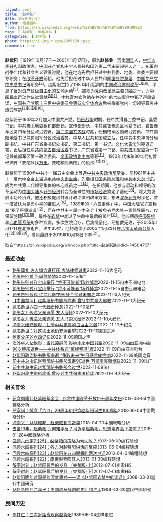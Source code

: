 ```yaml
---
layout: post
title: "赵紫阳"
date: 1989-06-04
author: 维基百科
from: https://zh.wikipedia.org/wiki/%E8%B5%B5%E7%B4%AB%E9%98%B3
tags: [ 赵紫阳, 维基百科 ]
categories: [ 赵紫阳 ]
photo: https://i.imgur.com/X8M913R.jpeg
comments: true
---
```

<div class="mw-parser-output">
<p><b>赵紫阳</b>（1919年10月17日－2005年1月17日），原名<b>赵修业</b>，河南<a href="/wiki/%E6%BB%91%E5%8E%BF" title="滑县">滑县</a>人，<a href="/wiki/%E4%B8%AD%E5%8D%8E%E4%BA%BA%E6%B0%91%E5%85%B1%E5%92%8C%E5%9B%BD" title="中华人民共和国">中华人民共和国</a>政治家，<a href="/wiki/%E4%B8%AD%E5%9B%BD%E5%85%B1%E4%BA%A7%E5%85%9A" title="中国共产党">中国共产党</a>和中华人民共和国的第二代主要领导人之一。在革命战争年代和社会主义建设时期，他在地方先后担任过中共县委、地委、省委主要领导职务；在<a href="/wiki/%E6%94%B9%E9%9D%A9%E5%BC%80%E6%94%BE" title="改革开放">改革开放</a>前期，他先后担任过中华人民共和国<a href="/wiki/%E4%B8%AD%E5%9B%BD%E5%9B%BD%E5%8A%A1%E9%99%A2%E6%80%BB%E7%90%86" class="mw-redirect" title="中国国务院总理">国务院总理</a>、<a href="/wiki/%E4%B8%AD%E5%9B%BD%E5%85%B1%E4%BA%A7%E5%85%9A%E4%B8%AD%E5%A4%AE%E6%80%BB%E4%B9%A6%E8%AE%B0" class="mw-redirect" title="中国共产党中央总书记">中国共产党中央总书记</a>等职务<sup id="cite_ref-:1_3-0" class="reference"><a href="#cite_note-:1-3">[2]</a></sup>。赵紫阳主持了1980年代后期的<a href="/wiki/%E4%B8%AD%E5%8D%8E%E4%BA%BA%E6%B0%91%E5%85%B1%E5%92%8C%E5%9B%BD%E5%8E%86%E5%8F%B2#政治体制改革" title="中华人民共和国历史">中国政治体制改革</a><sup id="cite_ref-4" class="reference"><a href="#cite_note-4">[3]</a></sup><sup id="cite_ref-:0_5-0" class="reference"><a href="#cite_note-:0-5">[4]</a></sup>、平息了<a href="/wiki/%E5%8F%8D%E5%AF%B9%E8%B5%84%E4%BA%A7%E9%98%B6%E7%BA%A7%E8%87%AA%E7%94%B1%E5%8C%96" title="反对资产阶级自由化">反对资产阶级自由化</a>的左倾运动<sup id="cite_ref-6" class="reference"><a href="#cite_note-6">[5]</a></sup>，被视为党内改革派主要领袖之一，为<a href="/wiki/%E4%B8%AD%E5%8D%8E%E4%BA%BA%E6%B0%91%E5%85%B1%E5%92%8C%E5%9B%BD%E6%B0%91%E4%B8%BB%E8%BF%90%E5%8A%A8" title="中华人民共和国民主运动">中国民主运动</a>作出过贡献<sup id="cite_ref-7" class="reference"><a href="#cite_note-7">[6]</a></sup><sup id="cite_ref-8" class="reference"><a href="#cite_note-8">[7]</a></sup>。中共官方宣称他在1989年的<a href="/wiki/%E5%85%AD%E5%9B%9B%E4%BA%8B%E4%BB%B6" title="六四事件">六四事件</a>中犯了严重错误，<a href="/wiki/%E4%B8%AD%E5%9B%BD%E5%85%B1%E4%BA%A7%E5%85%9A%E7%AC%AC%E5%8D%81%E4%B8%89%E5%B1%8A%E4%B8%AD%E5%A4%AE%E5%A7%94%E5%91%98%E4%BC%9A%E7%AC%AC%E5%9B%9B%E6%AC%A1%E5%85%A8%E4%BD%93%E4%BC%9A%E8%AE%AE" title="中国共产党第十三届中央委员会第四次全体会议">中国共产党第十三届中央委员会第四次全体会议</a>后被撤销党内一切领导职务并遭受软禁<sup id="cite_ref-:1_3-1" class="reference"><a href="#cite_note-:1-3">[2]</a></sup><sup id="cite_ref-9" class="reference"><a href="#cite_note-9">[8]</a></sup><sup id="cite_ref-:2_10-0" class="reference"><a href="#cite_note-:2-10">[9]</a></sup><sup id="cite_ref-:4_11-0" class="reference"><a href="#cite_note-:4-11">[10]</a></sup>。
</p><p>赵紫阳于1938年2月加入中国共产党。<a href="/wiki/%E6%8A%97%E6%97%A5%E6%88%98%E4%BA%89" class="mw-redirect" title="抗日战争">抗日战争</a>时期，任中共滑县工委书记、县委书记，中共豫北地委组织部部长，宣传部部长，中共冀鲁豫边区地委书记，冀鲁豫军区第四军分区政治委员。<a href="/wiki/%E7%AC%AC%E4%BA%8C%E6%AC%A1%E5%9B%BD%E5%85%B1%E5%86%85%E6%88%98" title="第二次国共内战">第二次国共内战</a>时期，任桐柏军区副政治委员、中共南阳地委书记兼南阳军分区政治委员。中华人民共和国成立后，任中共中央华南分局副书记，中共广东省委书记处书记、第二书记、第一书记。<a href="/wiki/%E6%96%87%E5%8C%96%E5%A4%A7%E9%9D%A9%E5%91%BD" title="文化大革命">文化大革命</a>时期遭迫害，此后担任<a href="/wiki/%E4%B8%AD%E5%9B%BD%E5%85%B1%E4%BA%A7%E5%85%9A%E5%86%85%E8%92%99%E5%8F%A4%E8%87%AA%E6%B2%BB%E5%8C%BA%E5%A7%94%E5%91%98%E4%BC%9A" title="中国共产党内蒙古自治区委员会">中共内蒙古自治区委</a>书记、广东省委第一书记、<a href="/wiki/%E4%B8%AD%E5%85%B1%E5%9B%9B%E5%B7%9D%E7%9C%81%E5%A7%94" class="mw-redirect" title="中共四川省委">中共四川省委</a>第一书记兼成都军区第一政治委员、<a href="/wiki/%E5%85%A8%E5%9B%BD%E6%94%BF%E5%8D%8F%E5%89%AF%E4%B8%BB%E5%B8%AD" class="mw-redirect" title="全国政协副主席">全国政协副主席</a>等职<sup id="cite_ref-bkqs_12-0" class="reference"><a href="#cite_note-bkqs-12">[11]</a></sup>，1970年代末和80年代初曾经流传「要吃米找<a href="/wiki/%E4%B8%87%E9%87%8C" title="万里">万里</a>，要吃粮找紫阳」的说法<sup id="cite_ref-13" class="reference"><a href="#cite_note-13">[12]</a></sup><sup id="cite_ref-14" class="reference"><a href="#cite_note-14">[13]</a></sup>。
</p><p>赵紫阳于1980年中共十一届五中全会上当选<a href="/wiki/%E4%B8%AD%E5%85%B1%E4%B8%AD%E5%A4%AE%E6%94%BF%E6%B2%BB%E5%B1%80%E5%B8%B8%E5%A7%94" class="mw-redirect" title="中共中央政治局常委">中共中央政治局常委</a>，在1981年中共十一届六中全会上当选<a href="/wiki/%E4%B8%AD%E5%85%B1%E4%B8%AD%E5%A4%AE%E5%89%AF%E4%B8%BB%E5%B8%AD" class="mw-redirect" title="中共中央副主席">中共中央副主席</a>。先后担任<a href="/wiki/%E4%B8%AD%E5%8D%8E%E4%BA%BA%E6%B0%91%E5%85%B1%E5%92%8C%E5%9B%BD%E5%9B%BD%E5%8A%A1%E9%99%A2%E6%80%BB%E7%90%86" title="中华人民共和国国务院总理">国务院总理</a>和<a href="/wiki/%E4%B8%AD%E5%9B%BD%E5%85%B1%E4%BA%A7%E5%85%9A%E4%B8%AD%E5%A4%AE%E5%A7%94%E5%91%98%E4%BC%9A%E6%80%BB%E4%B9%A6%E8%AE%B0" title="中国共产党中央委员会总书记">中共中央总书记</a>，成为中共第二代领导集体的核心成员之一<sup id="cite_ref-15" class="reference"><a href="#cite_note-15">[14]</a></sup>。在任期间，他参与启动和领导的改革运动为<a href="/wiki/%E4%B8%AD%E5%9B%BD%E5%A4%A7%E9%99%86" title="中国大陆">中国大陆</a>从<a href="/wiki/%E8%AE%A1%E5%88%92%E7%BB%8F%E6%B5%8E" class="mw-redirect" title="计划经济">计划经济</a>转变为全球性的<a href="/wiki/%E5%B8%82%E5%9C%BA%E7%BB%8F%E6%B5%8E" title="市场经济">市场经济</a>奠定了基础<sup id="cite_ref-16" class="reference"><a href="#cite_note-16">[15]</a></sup>。除大力发展市场经济外，他还积极提出并设计政治体制改革方案，推进<a href="/wiki/%E6%94%B9%E9%9D%A9%E5%BC%80%E6%94%BE" title="改革开放">改革开放</a>的深化，曾一度被认为是<a href="/wiki/%E9%82%93%E5%B0%8F%E5%B9%B3" title="邓小平">邓小平</a>的接班人<sup id="cite_ref-17" class="reference"><a href="#cite_note-17">[16]</a></sup>。1989年的「<a href="/wiki/%E5%85%AD%E5%9B%9B%E4%BA%8B%E4%BB%B6" title="六四事件">六四事件</a>」中，中国大陆官方宣称其“犯了严重错误”<sup id="cite_ref-:1_3-2" class="reference"><a href="#cite_note-:1-3">[2]</a></sup>，而在<a href="/wiki/%E4%B8%AD%E5%85%B1%E5%8D%81%E4%B8%89%E5%B1%8A%E5%9B%9B%E4%B8%AD%E5%85%A8%E4%BC%9A" class="mw-redirect" title="中共十三届四中全会">中共十三届四中全会</a>上被免去党内外一切领导职务，仅保留党籍<sup id="cite_ref-18" class="reference"><a href="#cite_note-18">[17]</a></sup><sup id="cite_ref-19" class="reference"><a href="#cite_note-19">[18]</a></sup>，最终在<a href="/wiki/%E8%BD%AF%E7%A6%81" class="mw-redirect" title="软禁">软禁</a>中度过了生命中最后的16年<sup id="cite_ref-:4_11-1" class="reference"><a href="#cite_note-:4-11">[10]</a></sup>。他长期患<a href="/wiki/%E5%91%BC%E5%90%B8%E7%B3%BB%E7%BB%9F" class="mw-redirect" title="呼吸系统">呼吸系统</a>和<a href="/wiki/%E5%BF%83%E8%A1%80%E7%AE%A1%E7%B3%BB%E7%BB%9F" class="mw-redirect" title="心血管系统">心血管系统</a>的多种疾病，多次住院治疗，后病情恶化，经抢救无效，于2005年1月17日在北京逝世，终年85岁，他的遗体于2005年1月29日在<a href="/wiki/%E5%85%AB%E5%AE%9D%E5%B1%B1%E9%9D%A9%E5%91%BD%E5%85%AC%E5%A2%93" class="mw-redirect" title="八宝山革命公墓">八宝山革命公墓</a>火化<sup id="cite_ref-:1_3-3" class="reference"><a href="#cite_note-:1-3">[2]</a></sup><sup id="cite_ref-20" class="reference"><a href="#cite_note-20">[19]</a></sup><sup id="cite_ref-21" class="reference"><a href="#cite_note-21">[20]</a></sup>。骨灰最终于2019年10月18日下葬<sup id="cite_ref-22" class="reference"><a href="#cite_note-22">[21]</a></sup>。
</p>
</div><noscript><img src="//zh.wikipedia.org/wiki/Special:CentralAutoLogin/start?type=1x1" alt="" title="" width="1" height="1" style="border: none; position: absolute;"></noscript>
<div class="printfooter" data-nosnippet="">取自“<a dir="ltr" href="https://zh.wikipedia.org/w/index.php?title=赵紫阳&amp;oldid=74584737">https://zh.wikipedia.org/w/index.php?title=赵紫阳&amp;oldid=74584737</a>”</div><div id="recent-news"><h3>最近动态</h3><ul><li><a href="https://nodebe4.github.io/waimei/2022-11-16/%E9%B2%8D%E5%BD%A4%E8%91%AC%E7%A4%BC-%E5%8F%8B%E4%BA%BA%E6%82%BC%E5%BF%B5%E9%81%AD%E6%89%93%E5%8E%8B-%E5%A4%A7%E9%99%86%E5%BE%8B%E5%B8%88%E8%B0%B4%E8%B4%A3" title="鲍彤葬礼 友人悼念遭打压 大陆律师谴责—— 【大纪元2022年11月16日讯】（大纪元记者夏松、骆亚采访报导）前中共总书记赵紫阳的政治秘书鲍彤的告别仪式15日11时在八宝山举行。当局封锁消息，严...">鲍彤葬礼 友人悼念遭打压 大陆律师谴责</a><time>2022-11-16</time><a class="tag">大纪元</a></li>
<li><a href="https://nodebe4.github.io/waimei/2022-11-15/%E9%B2%8D%E5%BD%A4%E5%91%8A%E5%88%AB%E5%BC%8F-%E5%BD%93%E5%B1%80%E9%A2%A4%E5%85%A2%E5%85%A2" title="鲍彤告别式 当局颤兢兢—— 15/11/2022 - 23:24 鲍彤的名字与中共前总书记赵紫阳、与“六四”事件难解难分。11月15日北京时间11时，鲍彤告别式在北京八宝山公墓举行，许多人被禁止...">鲍彤告别式 当局颤兢兢</a><time>2022-11-15</time><a class="tag">法广</a></li>
<li><a href="https://nodebe4.github.io/waimei/2022-11-15/%E9%B2%8D%E5%BD%A4%E5%91%8A%E5%88%AB%E5%BC%8F%E5%85%AB%E5%AE%9D%E5%B1%B1%E4%B8%BE%E8%A1%8C-%E7%BB%9D%E4%B8%8D%E5%8F%AF%E8%83%BD%E8%80%85-%E5%9C%BA%E5%A4%96%E6%82%BC%E5%BF%B5" title="鲍彤告别式八宝山举行 “绝不可能者”场外悼念—— 前中共总书记赵紫阳的秘书鲍彤上周去世，本周二（11月15日）在北京市八宝山革命公墓举行告别式。中国政府依然百般阻挠许多想要参加仪式的民主派人士，...">鲍彤告别式八宝山举行 “绝不可能者”场外悼念</a><time>2022-11-15</time><a class="tag">自由亚洲电台</a></li>
<li><a href="https://nodebe4.github.io/waimei/2022-11-15/%E9%B2%8D%E5%BD%A4%E5%91%8A%E5%88%AB%E5%BC%8F%E5%85%AB%E5%AE%9D%E5%B1%B1%E4%B8%BE%E8%A1%8C-%E7%BB%9D%E4%B8%8D%E5%8F%AF%E8%83%BD%E8%80%85-%E5%9C%BA%E5%A4%96%E6%82%BC%E5%BF%B5" title="鲍彤告别式八宝山举行 “绝不可能者”场外悼念—— 前中共总书记赵紫阳的秘书鲍彤上周去世，本周二（11月15日）在北京市八宝山革命公墓举行告别式。中国政府依然百般阻挠许多想要参加仪式的民主派人士，...">鲍彤告别式八宝山举行  "绝不可能者"场外悼念</a><time>2022-11-15</time><a class="tag">自由亚洲电台</a></li>
<li><a href="https://nodebe4.github.io/waimei/2022-11-15/%E9%B2%8D%E5%BD%A4%E5%91%8A%E5%88%AB%E4%BB%AA%E5%BC%8F-%E7%BA%A2%E4%BA%8C%E4%BB%A3%E9%80%81%E8%8A%B1%E5%9C%88-%E5%A4%9A%E4%B8%AA%E6%8C%BD%E8%81%94%E6%9C%AA%E7%BD%B2%E5%90%8D" title="鲍彤告别仪式 红二代送花圈 多个挽联未署名—— 【大纪元2022年11月15日讯】（大纪元记者李韵综合报导）前中共总书记赵紫阳的政治秘书鲍彤的告别仪式15日在八宝山举行。包括王雁南、胡德华等红二...">鲍彤告别仪式 红二代送花圈 多个挽联未署名</a><time>2022-11-15</time><a class="tag">大纪元</a></li>
<li><a href="https://nodebe4.github.io/waimei/2022-11-11/%E4%B8%AD%E5%9B%BD%E7%A6%81%E9%97%BB-%E8%B5%B5%E7%B4%AB%E9%98%B3%E7%A7%98%E4%B9%A6%E9%B2%8D%E5%BD%A4%E7%97%85%E9%80%9D-%E6%9B%BE%E6%89%B9%E4%B8%AD%E5%85%B1%E6%98%AF%E5%A4%A7%E9%82%AA%E6%95%99" title="【中国禁闻】赵紫阳秘书鲍彤病逝 曾批中共是大邪教—— 【大纪元2022年11月11日讯】（新唐人中国禁闻11月10日完整版）中国大面积取消航班，各界质疑；赵紫阳秘书鲍彤病逝，曾批中共是大邪教；加...">【中国禁闻】赵紫阳秘书鲍彤病逝 曾批中共是大邪教</a><time>2022-11-11</time><a class="tag">大纪元</a></li>
<li><a href="https://nodebe4.github.io/waimei/2022-11-10/%E9%B2%8D%E5%BD%A4%E9%80%9D%E4%B8%96%E5%85%AD%E5%9B%9B%E4%B8%80%E4%BB%A3%E7%BA%B7%E7%BA%B7%E6%82%BC%E5%BF%B5" title="鲍彤逝世六四一代纷纷悼念—— 10/11/2022 - 17:20 前中共总书记赵紫阳政治祕书鲍彤昨天过世。鲍彤曾在六四天安门事件中反对武力镇压并被逮捕，“六四一代”如今纷纷在网上悼念。鲍彤告别...">鲍彤逝世六四一代纷纷悼念</a><time>2022-11-10</time><a class="tag">法广</a></li>
<li><a href="https://nodebe4.github.io/waimei/2022-11-10/%E9%B2%8D%E5%BD%A4%E5%A5%B3%E5%84%BF%E4%BC%A0%E9%80%92%E7%88%B6%E4%BA%B2%E9%81%97%E6%84%BF-%E5%8F%8B%E4%BA%BA%E7%BC%85%E6%80%80" title="鲍彤女儿传递父亲遗愿 友人缅怀—— 【大纪元2022年11月10日讯】（大纪元记者宁海钟、骆亚报导）前中共总书记赵紫阳的秘书鲍彤周三（11月9日）离世，享耆寿90岁。海内外很多知识分子和关注中国...">鲍彤女儿传递父亲遗愿 友人缅怀</a><time>2022-11-10</time><a class="tag">大纪元</a></li>
<li><a href="https://nodebe4.github.io/waimei/2022-11-10/%E9%B2%8D%E5%BD%A4%E5%A5%B3%E5%84%BF%E4%BC%A0%E9%80%92%E7%88%B6%E4%BA%B2%E9%81%97%E6%84%BF-%E5%8F%8B%E4%BA%BA%E5%86%AF%E5%B4%87%E4%B9%89%E7%BC%85%E6%80%80" title="鲍彤女儿传递父亲遗愿 友人冯崇义缅怀—— 【大纪元2022年11月10日讯】（大纪元记者宁海钟、骆亚报导）前中共总书记赵紫阳的秘书鲍彤周三（11月9日）离世，享耆寿90岁。海内外很多知识分子和关...">鲍彤女儿传递父亲遗愿 友人冯崇义缅怀</a><time>2022-11-10</time><a class="tag">大纪元</a></li>
<li><a href="https://nodebe4.github.io/waimei/2022-11-10/%E5%86%AF%E5%B4%87%E4%B9%89%E7%BC%85%E6%80%80%E9%B2%8D%E5%BD%A4-%E8%AE%A4%E6%B8%85%E4%B8%AD%E5%85%B1%E7%BD%AA%E6%81%B6%E7%9A%84%E8%87%AA%E7%94%B1%E4%B8%BB%E4%B9%89%E8%80%85" title="冯崇义缅怀鲍彤：认清中共罪恶的自由主义者—— 【大纪元2022年11月10日讯】（大纪元记者宁海钟、骆亚报导）前中共总书记赵紫阳的秘书鲍彤周三（11月9日）离世，享耆寿90岁。海内外很多知识分子...">冯崇义缅怀鲍彤：认清中共罪恶的自由主义者</a><time>2022-11-10</time><a class="tag">大纪元</a></li>
<li><a href="https://nodebe4.github.io/waimei/2022-11-10/%E9%B2%8D%E5%BD%A4%E9%80%9D%E4%B8%96-%E5%AF%B9%E8%BF%99%E5%9D%97%E5%9C%9F%E5%9C%B0%E4%BB%8D%E5%85%85%E6%BB%A1%E5%B8%8C%E6%9C%9B" title="鲍彤逝世：对这块土地仍充满希望—— 德国之声中文网2022-11-10T06:45:08.341Z 鲍彤曾任中共最高领导人赵紫阳秘书的政治人物，是八九年六四学运时期中国当局逮捕的最高级别官员（资...">鲍彤逝世：对这块土地仍充满希望</a><time>2022-11-10</time><a class="tag">德国之声</a></li>
<li><a href="https://nodebe4.github.io/waimei/2022-11-09/%E9%B2%8D%E5%AE%B6%E7%88%B6%E5%AD%90%E7%9A%84%E5%85%AD%E5%9B%9B%E8%AE%B0%E5%BF%86" title="鲍家父子的六四记忆—— 1989年6月4日的一场悲剧，让包括中共前总书记赵紫阳秘书鲍彤和他的儿子鲍朴在内，无数中国人的命运发生重大改变；2022年，当年反对武力镇压的鲍彤以90岁高龄离世。鲍家父...">鲍家父子的六四记忆</a><time>2022-11-09</time><a class="tag">德国之声</a></li>
<li><a href="https://nodebe4.github.io/waimei/2022-11-09/%E6%B5%B7%E5%A4%96%E5%8D%8E%E4%BA%BA%E5%BF%86%E9%B2%8D%E5%BD%A4-%E5%BD%93%E4%BB%A3%E8%B0%AD%E5%97%A3%E5%90%8C-%E5%BD%B1%E5%93%8D%E6%9C%AA%E6%9D%A5%E4%B8%AD%E5%9B%BD%E8%BD%AC%E5%9E%8B" title="海外华人忆鲍彤：当代谭嗣同 影响未来中国转型—— 前中共总书记赵紫阳的秘书鲍彤周三（11月9日）去世，令海内外很多知识份子和关注中国未来前途的人士感到哀痛和遗憾。如何评价他的一生对中国改革发展的...">海外华人忆鲍彤：当代谭嗣同  影响未来中国转型</a><time>2022-11-09</time><a class="tag">自由亚洲电台</a></li>
<li><a href="https://nodebe4.github.io/waimei/2022-11-09/90%E5%B2%81%E9%B2%8D%E5%BD%A4%E9%80%9D%E4%B8%96-%E4%B8%AD%E5%85%B1%E4%BD%93%E7%B3%BB%E7%9A%84-%E7%A6%BB%E7%BB%8F%E5%8F%9B%E9%81%93-%E8%80%85" title="90岁鲍彤逝世——中共体系的”离经叛道”者—— 前中共总书记赵紫阳秘书鲍彤11月9日上午去世，享耆寿90岁。鲍彤是&quot;六四&quot;事件中被判刑、被开除党籍职位最高的中共官员。他长期处...">90岁鲍彤逝世——中共体系的"离经叛道"者</a><time>2022-11-09</time><a class="tag">自由亚洲电台</a></li>
<li><a href="https://nodebe4.github.io/waimei/2022-11-09/%E8%B5%B5%E7%B4%AB%E9%98%B3%E6%94%BF%E6%B2%BB%E7%A7%98%E4%B9%A6%E9%B2%8D%E5%BD%A4%E7%97%85%E9%80%9D-%E4%BA%89%E5%8F%96%E6%9C%AA%E6%9D%A5-%E7%94%9F%E6%97%A5%E6%84%9F%E8%A8%80%E6%88%90%E7%BB%9D%E5%93%8D" title="赵紫阳政治秘书鲍彤病逝 “争取未来”生日感言成绝响—— Wed, 09 Nov 2022 18:50:00 GMT 鲍彤生前在北京家中（资料照） 原中国改革派领导人赵紫阳重要智囊、著名批评人士鲍...">赵紫阳政治秘书鲍彤病逝 “争取未来”生日感言成绝响</a><time>2022-11-09</time><a class="tag">美国之音</a></li>
<li><a href="https://nodebe4.github.io/waimei/2022-11-09/%E5%89%8D%E4%B8%AD%E5%85%B1%E6%80%BB%E4%B9%A6%E8%AE%B0%E8%B5%B5%E7%B4%AB%E9%98%B3%E7%A5%95%E4%B9%A6%E9%B2%8D%E5%BD%A4%E8%80%86%E5%AF%BF90%E9%80%9D%E4%B8%96-%E4%B8%87%E6%B6%A6%E5%8D%97%E5%93%80%E8%B5%8B%E6%82%BC%E8%81%94" title="前中共总书记赵紫阳祕书鲍彤耆寿90逝世 万润南哀赋悼联—— 09/11/2022 - 17:30 前中共总书记赵紫阳政治祕书鲍彤今天辞世，享耆寿90岁。鲍彤曾在1989年天安门事件中反对当局以武...">前中共总书记赵紫阳祕书鲍彤耆寿90逝世 万润南哀赋悼联</a><time>2022-11-09</time><a class="tag">法广</a></li>
<li><a href="https://nodebe4.github.io/waimei/2022-11-09/%E5%89%8D%E4%B8%AD%E5%85%B1%E6%80%BB%E4%B9%A6%E8%AE%B0%E8%B5%B5%E7%B4%AB%E9%98%B3%E7%A5%95%E4%B9%A6%E9%B2%8D%E5%BD%A4%E4%BB%8A%E8%BF%87%E4%B8%96" title="前中共总书记赵紫阳祕书鲍彤今过世—— 09/11/2022 - 16:05 前中共总书记赵紫阳政治祕书鲍彤今天过世，享耆寿90岁。鲍彤曾在1989年天安门事件中反对当局以武力镇压民主运动，当时他...">前中共总书记赵紫阳祕书鲍彤今过世</a><time>2022-11-09</time><a class="tag">法广</a></li>
<li><a href="https://nodebe4.github.io/waimei/2022-11-09/%E8%B5%B5%E7%B4%AB%E9%98%B3%E7%A7%98%E4%B9%A6%E9%B2%8D%E5%BD%A4%E7%97%85%E9%80%9D-%E6%9B%BE%E5%8F%8D%E5%AF%B9%E4%B8%AD%E5%85%B1%E8%BF%AB%E5%AE%B3%E6%B3%95%E8%BD%AE%E5%8A%9F" title="赵紫阳秘书鲍彤病逝 曾反对中共迫害法轮功—— 【大纪元2022年11月09日讯】（大纪元记者李净报导）中共前总书记赵紫阳的政治秘书鲍彤于11月9日在北京去世，享年90岁。“六四”天安门事件中，因...">赵紫阳秘书鲍彤病逝 曾反对中共迫害法轮功</a><time>2022-11-09</time><a class="tag">大纪元</a></li>
</ul></div><div id="open-opinion"><h3>相关言论</h3><ul><li><a href="https://nodebe4.github.io/opinion/2019-03-04/%E7%BA%AA%E5%BF%B5%E8%83%A1%E8%80%80%E9%82%A6%E8%B5%B5%E7%B4%AB%E9%98%B3%E5%9F%BA%E9%87%91%E4%BC%9A-%E7%BA%AA%E5%BF%B5%E4%B8%AD%E5%9B%BD%E6%94%B9%E9%9D%A9%E5%BC%80%E6%94%BE%E5%9B%9B%E5%8D%81%E5%91%A8%E5%B9%B4%E6%96%87%E5%91%8A/" title="">纪念胡耀邦赵紫阳基金会 : 纪念中国改革开放四十周年文告</a><time>2019-03-04</time><a class="tag">中國戰略分析</a></li>
<li><a href="https://nodebe4.github.io/opinion/2018-06-04/%E4%B8%A5%E5%AE%B6%E7%A5%BA-%E6%82%BC%E5%BF%B5-%E5%85%AD%E5%9B%9B-29%E5%91%A8%E5%B9%B4%E5%92%8C%E7%BA%AA%E5%BF%B5%E8%B5%B5%E7%B4%AB%E9%98%B3%E8%AF%9E%E7%94%9F100%E5%91%A8%E5%B9%B4/" title="严家祺">严家祺：悼念「六四」29周年和纪念赵紫阳诞生100周年</a><time>2018-06-04</time><a class="tag">中國戰略分析</a></li>
<li><a href="https://nodebe4.github.io/opinion/2018-04-20/%E5%86%AF%E5%B4%87%E4%B9%89-%E4%BB%8E%E8%83%A1%E8%80%80%E9%82%A6-%E8%B5%B5%E7%B4%AB%E9%98%B3%E5%88%B0%E4%B9%A0%E8%BF%91%E5%B9%B3/" title="冯崇义">冯崇义：从胡耀邦、赵紫阳到习近平</a><time>2018-04-20</time><a class="tag">中國戰略分析</a></li>
<li><a href="https://nodebe4.github.io/opinion/2018-01-28/%E5%8E%BB%E4%B8%9613%E5%B9%B4-%E8%B5%B5%E7%B4%AB%E9%98%B3-%E4%B8%BA%E4%BD%95%E9%9A%BE%E5%B9%B3%E5%8F%8D-%E4%B9%A0%E8%BF%91%E5%B9%B3%E8%B5%B5%E7%B4%AB%E9%98%B3-%E6%80%9D%E6%83%B3%E5%A2%83%E7%95%8C%E9%AB%98%E4%B8%8B%E5%A6%82%E4%BD%95/" title="">去世13年，赵紫阳 为何难平反？习近平赵紫阳，思想境界高下如何？</a><time>2018-01-28</time><a class="tag">中國戰略分析</a></li>
<li><a href="https://nodebe4.github.io/opinion/2013-06-09/%E5%9B%9E%E9%A1%BE%E5%85%AD%E5%9B%9B%E7%B3%BB%E5%88%97-25-%E8%B5%B5%E7%B4%AB%E9%98%B3%E7%9A%84%E7%AD%96%E7%95%A5%E4%B8%BA%E4%BD%95%E5%A4%B1%E8%B4%A5/" title="编程随想">回顾六四系列[25]：赵紫阳的策略为何失败？</a><time>2013-06-09</time><a class="tag">编程随想</a></li>
<li><a href="https://nodebe4.github.io/opinion/2013-06-04/%E5%9B%9E%E9%A1%BE%E5%85%AD%E5%9B%9B%E7%B3%BB%E5%88%97-24-%E5%90%84%E6%96%B9%E5%AF%B9%E8%B5%B5%E7%B4%AB%E9%98%B3%E8%AE%B2%E8%AF%9D%E7%9A%84%E5%8F%8D%E5%BA%94/" title="编程随想">回顾六四系列[24]：各方对赵紫阳讲话的反应</a><time>2013-06-04</time><a class="tag">编程随想</a></li>
<li><a href="https://nodebe4.github.io/opinion/2013-04-04/%E5%9B%9E%E9%A1%BE%E5%85%AD%E5%9B%9B%E7%B3%BB%E5%88%97-23-%E8%B5%B5%E7%B4%AB%E9%98%B3%E5%9C%A8%E4%BA%94%E5%9B%9B%E6%9C%9F%E9%97%B4%E7%9A%84%E4%B8%A4%E6%AC%A1%E8%AE%B2%E8%AF%9D/" title="编程随想">回顾六四系列[23]：赵紫阳在五四期间的两次讲话</a><time>2013-04-04</time><a class="tag">编程随想</a></li>
<li><a href="https://nodebe4.github.io/opinion/2013-01-30/%E5%9B%9E%E9%A1%BE%E5%85%AD%E5%9B%9B%E7%B3%BB%E5%88%97-22-%E5%BA%9F%E5%B8%9D%E8%B5%B5%E7%B4%AB%E9%98%B3%E5%85%B6%E4%BA%BA/" title="编程随想">回顾六四系列[22]：废帝赵紫阳其人</a><time>2013-01-30</time><a class="tag">编程随想</a></li>
<li><a href="https://nodebe4.github.io/opinion/2012-07-01/%E8%A7%A3%E5%AF%86%E6%97%B6%E5%88%BB-%E8%B5%B5%E7%B4%AB%E9%98%B3%E6%9C%80%E5%90%8E%E7%9A%84%E5%B2%81%E6%9C%88-%E5%AE%8C%E6%95%B4%E7%89%88-%E4%B8%8A)/" title="美国之音中文网">解密时刻：赵紫阳最后的岁月 （完整版-上)</a><time>2012-07-01</time><a class="tag">李肃Hi5</a></li>
<li><a href="https://nodebe4.github.io/opinion/2012-07-01/%E8%A7%A3%E5%AF%86%E6%97%B6%E5%88%BB-%E8%B5%B5%E7%B4%AB%E9%98%B3%E6%9C%80%E5%90%8E%E7%9A%84%E5%B2%81%E6%9C%88-%E5%AE%8C%E6%95%B4%E7%89%88-%E4%B8%8B)/" title="美国之音中文网">解密时刻：赵紫阳最后的岁月 （完整版-下)</a><time>2012-07-01</time><a class="tag">李肃Hi5</a></li>
<li><a href="https://nodebe4.github.io/opinion/2008-03-31/%E8%B5%B5%E7%B4%AB%E9%98%B3%E6%99%9A%E5%B9%B4%E5%AF%B9%E5%9B%BD%E6%98%AF%E7%9A%84%E6%B7%B1%E5%BA%A6%E6%80%9D%E8%80%83-%E8%AF%BB-%E8%B5%B5%E7%B4%AB%E9%98%B3%E8%BD%AF%E7%A6%81%E4%B8%AD%E7%9A%84%E8%B0%88%E8%AF%9D/" title="裴毅然">赵紫阳晚年对国是的深度思考――读《赵紫阳软禁中的谈话》</a><time>2008-03-31</time><a class="tag">當代中國研究</a></li>
<li><a href="https://nodebe4.github.io/opinion/1998-06-30/%E4%BB%8E%E8%B5%B5%E7%B4%AB%E9%98%B3%E5%88%B0%E6%B1%9F%E6%B3%BD%E6%B0%91-%E4%B8%AD%E5%9B%BD%E6%94%B9%E9%9D%A9%E6%88%98%E7%95%A5%E7%9A%84%E5%8F%98%E8%BF%81%E5%92%8C%E8%BF%9E%E7%BB%AD/" title="王鹏令">从赵紫阳到江泽民：中国改革战略的变迁和连续</a><time>1998-06-30</time><a class="tag">當代中國研究</a></li>
</ul></div><div id="mjls-record"><h3>民间历史</h3><ul><li><a href="https://nodebe4.github.io/mjlsh/1989-06-04/%E5%91%A8%E5%85%B6%E4%BB%81-%E4%B8%89%E6%AC%A1%E8%BF%91%E8%B7%9D%E7%A6%BB%E8%A7%82%E5%AF%9F%E8%B5%B5%E7%B4%AB%E9%98%B3/" title="周其仁">周其仁：三次近距离观察赵紫阳</a><time>1989-06-04</time><a class="tag">这样走过</a></li>
</ul></div>